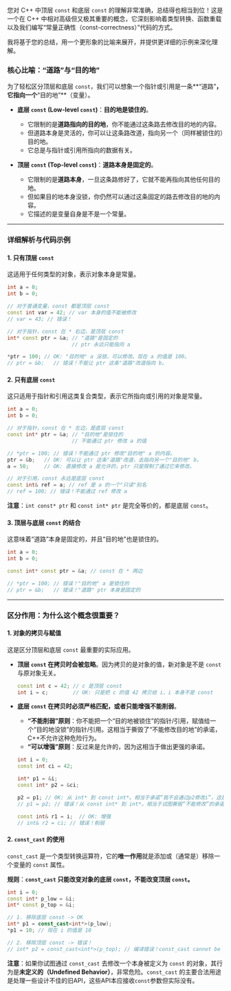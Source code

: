 您对 C++ 中顶层 `const` 和底层 `const` 的理解非常准确，总结得也相当到位！这是一个在 C++ 中相对高级但又极其重要的概念，它深刻影响着类型转换、函数重载以及我们编写“常量正确性（const-correctness）”代码的方式。

我将基于您的总结，用一个更形象的比喻来展开，并提供更详细的示例来深化理解。

### 核心比喻：“道路”与“目的地”

为了轻松区分顶层和底层 `const`，我们可以想象一个指针或引用是一条\*\*“道路”**，它指向一个**“目的地”\*\*（变量）。

  * **底层 `const` (Low-level `const`)**：**目的地是锁住的**。

      * 它限制的是**道路指向的目的地**，你不能通过这条路去修改目的地的内容。
      * 但道路本身是灵活的，你可以让这条路改道，指向另一个（同样被锁住的）目的地。
      * 它总是与指针或引用所指向的数据有关。

  * **顶层 `const` (Top-level `const`)**：**道路本身是固定的**。

      * 它限制的是**道路本身**，一旦这条路修好了，它就不能再指向其他任何目的地。
      * 但如果目的地本身没锁，你仍然可以通过这条固定的路去修改目的地的内容。
      * 它描述的是变量自身是不是一个常量。

-----

### 详细解析与代码示例

#### 1\. 只有顶层 `const`

这适用于任何类型的对象，表示对象本身是常量。

```cpp
int a = 0;
int b = 0;

// 对于普通变量，const 都是顶层 const
const int var = 42; // var 本身的值不能被修改
// var = 43; // 错误！

// 对于指针，const 在 * 右边，是顶层 const
int* const ptr = &a; // "道路"是固定的
                     // ptr 永远只能指向 a

*ptr = 100; // OK: "目的地" a 没锁，可以修改。现在 a 的值是 100。
// ptr = &b;   // 错误！不能让 ptr 这条"道路"改道指向 b。
```

#### 2\. 只有底层 `const`

这只适用于指针和引用这类复合类型，表示它所指向或引用的对象是常量。

```cpp
int a = 0;
int b = 0;

// 对于指针，const 在 * 左边，是底层 const
const int* ptr = &a; // "目的地"是锁住的
                     // 不能通过 ptr 修改 a 的值

// *ptr = 100; // 错误！不能通过 ptr 修改"目的地" a 的内容。
ptr = &b;   // OK: 可以让 ptr 这条"道路"改道，去指向另一个"目的地" b。
a = 50;     // OK: 直接修改 a 是允许的，ptr 只是限制了通过它来修改。

// 对于引用，const 永远是底层 const
const int& ref = a; // ref 是 a 的一个"只读"别名
// ref = 100; // 错误！不能通过 ref 修改 a
```

**注意**：`int const* ptr` 和 `const int* ptr` 是完全等价的，都是底层 `const`。

#### 3\. 顶层与底层 `const` 的结合

这意味着“道路”本身是固定的，并且“目的地”也是锁住的。

```cpp
int a = 0;
int b = 0;

const int* const ptr = &a; // const 在 * 两边

// *ptr = 100; // 错误！"目的地" a 是锁住的
// ptr = &b;   // 错误！"道路" ptr 本身是固定的
```

-----

### 区分作用：为什么这个概念很重要？

#### 1\. 对象的拷贝与赋值

这是区分顶层和底层 `const` 最重要的实际应用。

  * **顶层 `const` 在拷贝时会被忽略**。因为拷贝的是对象的值，新对象是不是 `const` 与原对象无关。

    ```cpp
    const int c = 42; // c 是顶层 const
    int i = c;        // OK: 只是把 c 的值 42 拷贝给 i，i 本身不是 const
    ```

  * **底层 `const` 在拷贝时必须严格匹配，或者只能增强不能削弱**。

      * **“不能削弱”原则**：你不能把一个“目的地被锁住”的指针/引用，赋值给一个“目的地没锁”的指针/引用。这相当于撕毁了“不能修改目的地”的承诺，C++不允许这种危险行为。
      * **“可以增强”原则**：反过来是允许的，因为这相当于做出更强的承诺。

    <!-- end list -->

    ```cpp
    int i = 0;
    const int ci = 42;

    int* p1 = &i;
    const int* p2 = &ci;

    p2 = p1; // OK: 从 int* 到 const int*。相当于承诺“我不会通过p2修改i”，这是更安全的。
    // p1 = p2; // 错误！从 const int* 到 int*。相当于试图撕毁“不能修改”的承诺。

    const int& r1 = i;  // OK: 增强
    // int& r2 = ci; // 错误！削弱
    ```

#### 2\. `const_cast` 的使用

`const_cast` 是一个类型转换运算符，它的**唯一作用**就是添加或（通常是）移除一个变量的 `const` 属性。

**规则**：**`const_cast` 只能改变对象的底层 `const`，不能改变顶层 `const`。**

```cpp
int i = 0;
const int* p_low = &i;
int* const p_top = &i;

// 1. 移除底层 const -> OK
int* p1 = const_cast<int*>(p_low);
*p1 = 10; // 现在 i 的值是 10

// 2. 移除顶层 const -> 错误！
// int* p2 = const_cast<int*>(p_top); // 编译错误！const_cast cannot be used to change top-level const
```

**注意**：如果你试图通过 `const_cast` 去修改一个本身被定义为 `const` 的对象，其行为是**未定义的（Undefined Behavior）**，非常危险。`const_cast` 的主要合法用途是处理一些设计不佳的旧API，这些API本应接收`const`参数但实际没有。